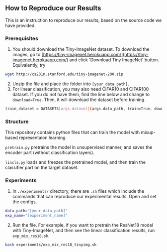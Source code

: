 ## How to Reproduce our Results

This is an instruction to reproduce our results, based on the source code we have provided.

### Prerequisites

1. You should download the Tiny-ImageNet dataset. To download the images, go to [https://tiny-imagenet.herokuapp.com/](https://tiny-imagenet.herokuapp.com/) and click 'Download Tiny ImageNet' button. Equivalently, try
```sh
wget http://cs231n.stanford.edu/tiny-imagenet-200.zip 
```
2. Unzip the file and place the folder into `[your_data_path]`.
3. For linear classification, you may also need CIFAR10 and CIFAR100 dataset. If you do not have them, find the line below and change to `download=True`. Then, it will download the dataset before training.
```sh
train_dataset = DATASETS[args.dataset](args.data_path, train=True, download=False, transform=train_transform)
``` 

### Structure
This repository contains python files that can train the model with mixup-based representaion learning.

`pretrain.py` pretrains the model in unsupervised manner, and saves the encoder part (without classification layers). 

`lincls.py` loads and freezes the pretrained model, and then train the classifier part on the target dataset.

### Experiments

1. In `./experiments/` directory, there are `.sh` files which include the commands that can reproduce our experimental results. Open and set the configs.
```sh
data_path="[your_data_path]"
exp_name="[experiment_name]"
```
2. Run the file. For example, if you want to pretrain the ResNet18 model with Tiny-ImageNet, and then see the linear classification results, run `exp_mix_res18.sh`.
```sh
bash experiments/exp_mix_res18_tinyimg.sh
```

